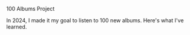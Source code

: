 100 Albums Project

In 2024, I made it my goal to listen to 100 new albums.
Here's what I've learned.